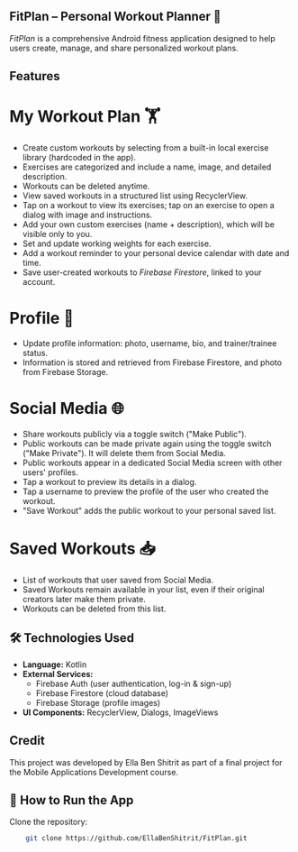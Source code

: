 ## FitPlan – Personal Workout Planner 💪
*FitPlan* is a comprehensive Android fitness application designed to help users create, manage, and share personalized workout plans.

## Features
# My Workout Plan 🏋️
- Create custom workouts by selecting from a built-in local exercise library (hardcoded in the app).
- Exercises are categorized and include a name, image, and detailed description.
- Workouts can be deleted anytime.
- View saved workouts in a structured list using RecyclerView.
- Tap on a workout to view its exercises; tap on an exercise to open a dialog with image and instructions.
- Add your own custom exercises (name + description), which will be visible only to you.
- Set and update working weights for each exercise.
- Add a workout reminder to your personal device calendar with date and time.
- Save user-created workouts to *Firebase Firestore*, linked to your account.

# Profile 👤
- Update profile information: photo, username, bio, and trainer/trainee status.
- Information is stored and retrieved from Firebase Firestore, and photo from Firebase Storage.

# Social Media 🌐
- Share workouts publicly via a toggle switch ("Make Public").
- Public workouts can be made private again using the toggle switch ("Make Private"). It will delete them from Social Media.
- Public workouts appear in a dedicated Social Media screen with other users' profiles.
- Tap a workout to preview its details in a dialog.
- Tap a username to preview the profile of the user who created the workout.
- "Save Workout" adds the public workout to your personal saved list.

# Saved Workouts 📥
- List of workouts that user saved from Social Media.
- Saved Workouts remain available in your list, even if their original creators later make them private.
- Workouts can be deleted from this list.

## 🛠️ Technologies Used
- **Language:** Kotlin
- **External Services:**
    - Firebase Auth (user authentication, log-in & sign-up)
    - Firebase Firestore (cloud database)
    - Firebase Storage (profile images)
- **UI Components:** RecyclerView, Dialogs, ImageViews

## Credit
This project was developed by Ella Ben Shitrit as part of a final project for the Mobile Applications Development course.

## 📱 How to Run the App
Clone the repository:
```bash
    git clone https://github.com/EllaBenShitrit/FitPlan.git



